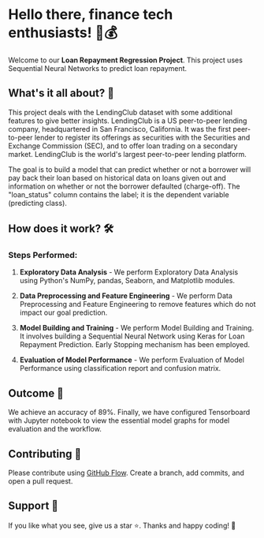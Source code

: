 # Hello there, finance tech enthusiasts! 👋💰

Welcome to our **Loan Repayment Regression Project**. This project uses Sequential Neural Networks to predict loan repayment.

## What's it all about? 🤔

This project deals with the LendingClub dataset with some additional features to give better insights. LendingClub is a US peer-to-peer lending company, headquartered in San Francisco, California. It was the first peer-to-peer lender to register its offerings as securities with the Securities and Exchange Commission (SEC), and to offer loan trading on a secondary market. LendingClub is the world's largest peer-to-peer lending platform.

The goal is to build a model that can predict whether or not a borrower will pay back their loan based on historical data on loans given out and information on whether or not the borrower defaulted (charge-off). The "loan_status" column contains the label; it is the dependent variable (predicting class).

## How does it work? 🛠️

### Steps Performed:

1. **Exploratory Data Analysis** - We perform Exploratory Data Analysis using Python's NumPy, pandas, Seaborn, and Matplotlib modules.

2. **Data Preprocessing and Feature Engineering** - We perform Data Preprocessing and Feature Engineering to remove features which do not impact our goal prediction.

3. **Model Building and Training** - We perform Model Building and Training. It involves building a Sequential Neural Network using Keras for Loan Repayment Prediction. Early Stopping mechanism has been employed.

4. **Evaluation of Model Performance** - We perform Evaluation of Model Performance using classification report and confusion matrix.

## Outcome 🎯

We achieve an accuracy of 89%. Finally, we have configured Tensorboard with Jupyter notebook to view the essential model graphs for model evaluation and the workflow.

## Contributing 🤝

Please contribute using [GitHub Flow](https://guides.github.com/introduction/flow/). Create a branch, add commits, and open a pull request.

## Support 🙌

If you like what you see, give us a star ⭐. Thanks and happy coding! 🚀



